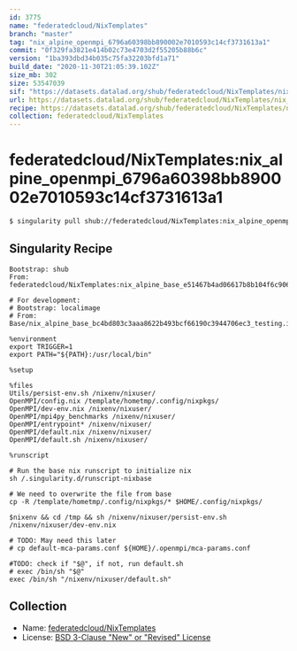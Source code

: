 ```yaml
---
id: 3775
name: "federatedcloud/NixTemplates"
branch: "master"
tag: "nix_alpine_openmpi_6796a60398bb890002e7010593c14cf3731613a1"
commit: "0f329fa3821e414b02c73e4703d2f55205b88b6c"
version: "1ba393dbd34b035c75fa32203bfd1a71"
build_date: "2020-11-30T21:05:39.102Z"
size_mb: 302
size: 53547039
sif: "https://datasets.datalad.org/shub/federatedcloud/NixTemplates/nix_alpine_openmpi_6796a60398bb890002e7010593c14cf3731613a1/2020-11-30-0f329fa3-1ba393db/1ba393dbd34b035c75fa32203bfd1a71.simg"
url: https://datasets.datalad.org/shub/federatedcloud/NixTemplates/nix_alpine_openmpi_6796a60398bb890002e7010593c14cf3731613a1/2020-11-30-0f329fa3-1ba393db/
recipe: https://datasets.datalad.org/shub/federatedcloud/NixTemplates/nix_alpine_openmpi_6796a60398bb890002e7010593c14cf3731613a1/2020-11-30-0f329fa3-1ba393db/Singularity
collection: federatedcloud/NixTemplates
---
```


# federatedcloud/NixTemplates:nix_alpine_openmpi_6796a60398bb890002e7010593c14cf3731613a1

```bash
$ singularity pull shub://federatedcloud/NixTemplates:nix_alpine_openmpi_6796a60398bb890002e7010593c14cf3731613a1
```

## Singularity Recipe

```singularity
Bootstrap: shub
From: federatedcloud/NixTemplates:nix_alpine_base_e51467b4ad06617b8b104f6c9066df915fb4dfbd

# For development:
# Bootstrap: localimage
# From: Base/nix_alpine_base_bc4bd803c3aaa8622b493bcf66190c3944706ec3_testing.img

%environment
export TRIGGER=1
export PATH="${PATH}:/usr/local/bin"

%setup

%files
Utils/persist-env.sh /nixenv/nixuser/
OpenMPI/config.nix /template/hometmp/.config/nixpkgs/
OpenMPI/dev-env.nix /nixenv/nixuser/
OpenMPI/mpi4py_benchmarks /nixenv/nixuser/
OpenMPI/entrypoint* /nixenv/nixuser/
OpenMPI/default.nix /nixenv/nixuser/
OpenMPI/default.sh /nixenv/nixuser/

%runscript

# Run the base nix runscript to initialize nix
sh /.singularity.d/runscript-nixbase

# We need to overwrite the file from base
cp -R /template/hometmp/.config/nixpkgs/* $HOME/.config/nixpkgs/

$nixenv && cd /tmp && sh /nixenv/nixuser/persist-env.sh /nixenv/nixuser/dev-env.nix

# TODO: May need this later
# cp default-mca-params.conf ${HOME}/.openmpi/mca-params.conf

#TODO: check if "$@", if not, run default.sh
# exec /bin/sh "$@"
exec /bin/sh "/nixenv/nixuser/default.sh"
```

## Collection

 - Name: [federatedcloud/NixTemplates](https://github.com/federatedcloud/NixTemplates)
 - License: [BSD 3-Clause "New" or "Revised" License](https://api.github.com/licenses/bsd-3-clause)

